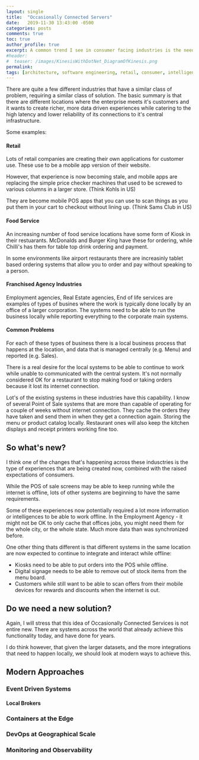 ```yaml
---
layout: single
title:  "Occasionally Connected Servers"
date:   2019-11-30 13:43:00 -0500
categories: posts
comments: true
toc: true
author_profile: true
excerpt: A common trend I see in consumer facing industries is the need to have local compute serve local experiences while keeping a larger organizational system in sync. While Intelligent Edge is a growing term, I think Occasionally Connected Servers is a more accurate term for when rich experiences, rather than IoT solutions. 
#header:
#  teaser: /images/KinesisWithDotNet_DiagramOfKinesis.png
permalink: 
tags: [architecture, software engineering, retail, consumer, intelligent edge, occasionally connected servers]
---
```


There are quite a few different industries that have a similar class of problem, requiring a similar class of solution.
The basic summary is that there are different locations where the enterprise meets it's customers and it wants to create richer, more data driven experiences
while catering to the high latency and lower reliability of its connections to it's central infrastructure.

Some examples:

#### Retail

Lots of retail companies are creating their own applications for customer use.
These use to be a mobile app version of their website.

However, that experience is now becoming stale,
and mobile apps are replacing the simple price checker machines that used to be screwed to various columns in a larger store. (Think Kohls in US)

They are become mobile POS apps that you can use to scan things as you put them in your cart to checkout without lining up. (Think Sams Club in US)

#### Food Service

An increasing number of food service locations have some form of Kiosk in their restuarants.
McDonalds and Burger King have these for ordering, while Chilli's has them for table top drink ordering and payment.

In some environments like airport restaurants there are increasinly tablet based ordering systems that allow you to order and pay without speaking to a person.

#### Franchised Agency Industries

Employment agencies, Real Estate agencies, End of life services are examples of types of busines where the work is typically done locally by an office of a larger corporation.
The systems need to be able to run the business locally while reporting everything to the corporate main systems.

#### Common Problems

For each of these types of business there is a local business process that happens at the location, and data that is managed centrally (e.g. Menu) and reported (e.g. Sales).

There is a real desire for the local systems to be able to continue to work while unable to communicated with the central system.
It's not normally considered OK for a restaurant to stop making food or taking orders because it lost its internet connection. 

Lot's of the existing systems in these industries have this capability. I know of several Point of Sale systems that are more than capable of operating for a couple of weeks without internet connection.
They cache the orders they have taken and send them in when they get a connection again.
Storing the menu or product catalog locally.
Restaurant ones will also keep the kitchen displays and receipt printers working fine too.

## So what's new&quest;

I think one of the changes that's happening across these indusctries is the type of experiences that are being created now,
combined with the raised expectations of consumers.

While the POS of sale screens may be able to keep running while the internet is offline, lots of other systems are beginning to have the same requirements.

Some of these experiences now potentially required a lot more information or intelligences to be able to work offline.
In the Employment Agency - it might not be OK to only cache that offices jobs, you might need them for the whole city, or the whole state. Much more data than was synchronized before.

One other thing thats different is that different systems in the same location are now expected to continue to integrate and interact while offline:

- Kiosks need to be able to put orders into the POS while offline.
- Digital signage needs to be able to remove out of stock items from the menu board.
- Customers while still want to be able to scan offers from their mobile devices for rewards and discounts when the internet is out.

## Do we need a new solution&quest;

Again, I will stress that this idea of Occasionally Connected Services is not entire new.
There are systems across the world that already achieve this functionality today, and have done for years.

I do think however, that given the larger datasets, and the more integrations that need to happen locally, we should look at modern ways to achieve this. 

## Modern Approaches

### Event Driven Systems

#### Local Brokers

### Containers at the Edge

### DevOps at Geographical Scale

### Monitoring and Observability
